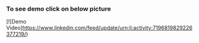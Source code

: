 ### To see demo click on below picture
[![Demo Video]https://www.linkedin.com/feed/update/urn:li:activity:7196819829226377219/)
